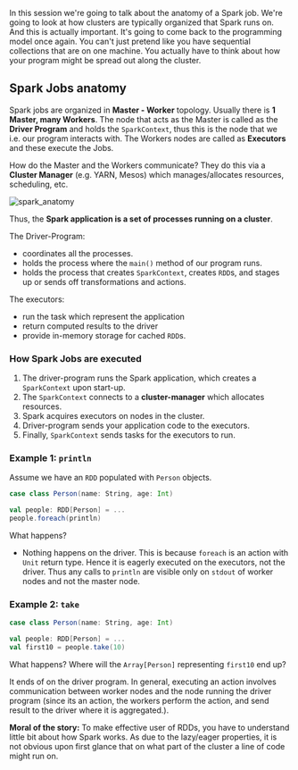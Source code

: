 In this session we're going to talk about the anatomy of a Spark job. We're going to look at how clusters are typically organized that Spark runs on. And this is actually important. It's going to come back to the programming model once again. You can't just pretend like you have sequential collections that are on one machine. You actually have to think about how your program might be spread out along the cluster. 

## Spark Jobs anatomy

Spark jobs are organized in **Master - Worker** topology. Usually there is **1 Master, many Workers**. The node that acts as the Master is called as the **Driver Program** and holds the `SparkContext`, thus this is the node that we i.e. our program interacts with. The Workers nodes are called as **Executors** and these execute the Jobs.

How do the Master and the Workers communicate? They do this via a **Cluster Manager** (e.g. YARN, Mesos) which manages/allocates resources, scheduling, etc.

![spark_anatomy](https://github.com/rohitvg/scala-spark-4/blob/master/resources/images/spark_anatomy.png)

Thus, the **Spark application is a set of processes running on a cluster**. 

The Driver-Program:

* coordinates all the processes.
* holds the process where the `main()` method of our program runs.
* holds the process that creates `SparkContext`, creates `RDD`s, and stages up or sends off transformations and actions.

The executors:

* run the task which represent the application
* return computed results to the driver
* provide in-memory storage for cached `RDD`s.

### How Spark Jobs are executed

1. The driver-program runs the Spark application, which creates a `SparkContext` upon start-up.
2. The `SparkContext` connects to a **cluster-manager** which allocates resources.
3. Spark acquires executors on nodes in the cluster.
4. Driver-program sends your application code to the executors.
5. Finally, `SparkContext` sends tasks for the executors to run.

### Example 1: `println`

Assume we have an `RDD` populated with `Person` objects.

```scala
case class Person(name: String, age: Int)

val people: RDD[Person] = ...
people.foreach(println)
```

What happens?

* Nothing happens on the driver. This is because `foreach` is an action with `Unit` return type. Hence it is eagerly executed on the executors, not the driver. Thus any calls to `println` are visible only on `stdout` of worker nodes and not the master node.

### Example 2: `take`

```scala
case class Person(name: String, age: Int)

val people: RDD[Person] = ...
val first10 = people.take(10)
```

What happens? Where will the `Array[Person]` representing `first10` end up?

It ends of on the driver program. In general, executing an action involves communication between worker
nodes and the node running the driver program (since its an action, the workers perform the action, and send result to the driver where it is aggregated.).

**Moral of the story:** To make effective user of RDDs, you have to understand little bit about how Spark works. As due to the lazy/eager properties, it is not obvious upon first glance that on what part of the cluster a line of code might run on.




